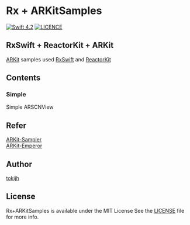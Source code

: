 # Rx + ARKitSamples
[![Swift 4.2](https://img.shields.io/badge/swift-4.2-orange.svg?style=flat)](https://swift.org)
[![LICENCE](https://img.shields.io/github/license/mashape/apistatus.svg)](https://github.com/tokijh/Rx-ARKitSamples/blob/master/LICENSE)
## RxSwift + ReactorKit + ARKit
[ARKit](https://developer.apple.com/kr/arkit/) samples used [RxSwift](https://github.com/ReactiveX/RxSwift) and [ReactorKit](https://github.com/ReactorKit/ReactorKit)

## Contents
### Simple
Simple ARSCNView

## Refer
[ARKit-Sampler](https://github.com/shu223/ARKit-Sampler)<br>
[ARKit-Emperor](https://github.com/kboy-silvergym/ARKit-Emperor)

## Author
[tokijh](https://github.com/tokijh)

## License
Rx+ARKitSamples is available under the MIT License See the [LICENSE](https://github.com/tokijh/Rx-ARKitSamples/blob/master/LICENSE) file for more info.